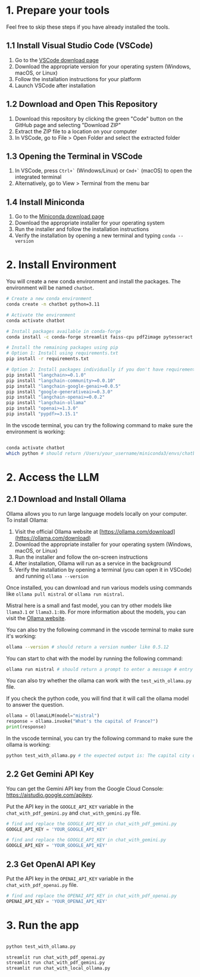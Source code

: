 # 1. Prepare your tools

Feel free to skip these steps if you have already installed the tools.

## 1.1 Install Visual Studio Code (VSCode)

1. Go to the [VSCode download page](https://code.visualstudio.com/download)
2. Download the appropriate version for your operating system (Windows, macOS, or Linux)
3. Follow the installation instructions for your platform
4. Launch VSCode after installation

## 1.2 Download and Open This Repository

1. Download this repository by clicking the green "Code" button on the GitHub page and selecting "Download ZIP"
2. Extract the ZIP file to a location on your computer
3. In VSCode, go to File > Open Folder and select the extracted folder

## 1.3 Opening the Terminal in VSCode

1. In VSCode, press `` Ctrl+` `` (Windows/Linux) or `` Cmd+` `` (macOS) to open the integrated terminal
2. Alternatively, go to View > Terminal from the menu bar

## 1.4 Install Miniconda

1. Go to the [Miniconda download page](https://www.anaconda.com/docs/getting-started/miniconda/install)
2. Download the appropriate installer for your operating system
3. Run the installer and follow the installation instructions
4. Verify the installation by opening a new terminal and typing `conda --version`



# 2. Install Environment 


You will create a new conda environment and install the packages.
The environment will be named `chatbot`.

```bash
# Create a new conda environment
conda create -n chatbot python=3.11

# Activate the environment
conda activate chatbot

# Install packages available in conda-forge
conda install -c conda-forge streamlit faiss-cpu pdf2image pytesseract pillow

# Install the remaining packages using pip
# Option 1: Install using requirements.txt
pip install -r requirements.txt

# Option 2: Install packages individually if you don't have requirements.txt
pip install "langchain>=0.1.0"
pip install "langchain-community>=0.0.10"
pip install "langchain-google-genai>=0.0.5"
pip install "google-generativeai>=0.3.0"
pip install "langchain-openai>=0.0.2"
pip install "langchain-ollama"
pip install "openai>=1.3.0"
pip install "pypdf>=3.15.1"
```

In the vscode terminal, you can try the following command to make sure the environment is working:

```bash

conda activate chatbot
which python # should return /Users/your_username/miniconda3/envs/chatbot/bin/python
```


# 2. Access the LLM

## 2.1 Download and Install Ollama

Ollama allows you to run large language models locally on your computer. To install Ollama:

1. Visit the official Ollama website at [https://ollama.com/download](https://ollama.com/download)
2. Download the appropriate installer for your operating system (Windows, macOS, or Linux)
3. Run the installer and follow the on-screen instructions
4. After installation, Ollama will run as a service in the background
5. Verify the installation by opening a terminal (you can open it in VSCode) and running `ollama --version`

Once installed, you can download and run various models using commands like `ollama pull mistral` or `ollama run mistral`.

Mistral here is a small and fast model, you can try other models like `llama3.1` or `llama3.1:8b`. For more information about the models, you can visit the [Ollama website](https://ollama.com/models).

You can also try the following command in the vscode terminal to make sure it's working:

```bash
ollama --version # should return a version number like 0.5.12
```

You can start to chat with the model by running the following command:

```bash
ollama run mistral # should return a prompt to enter a message # entry /bye to exit
```

You can also try whether the ollama can work with the `test_with_ollama.py` file.

If you check the python code, you will find that it will call the ollama model to answer the question.
```python
ollama = OllamaLLM(model="mistral")
response = ollama.invoke("What's the capital of France?")
print(response)
```

In the vscode terminal, you can try the following command to make sure the ollama is working:

```bash
python test_with_ollama.py # the expected output is: The capital city of France is Paris.
```



## 2.2 Get Gemini API Key 

You can get the Gemini API key from the Google Cloud Console: https://aistudio.google.com/apikey.

Put the API key in the `GOOGLE_API_KEY` variable in the `chat_with_pdf_gemini.py` and  `chat_with_gemini.py` file.

```python
# find and replace the GOOGLE_API_KEY in chat_with_pdf_gemini.py
GOOGLE_API_KEY = 'YOUR_GOOGLE_API_KEY'

# find and replace the GOOGLE_API_KEY in chat_with_gemini.py
GOOGLE_API_KEY = 'YOUR_GOOGLE_API_KEY'
```


## 2.3 Get OpenAI API Key 

Put the API key in the `OPENAI_API_KEY` variable in the `chat_with_pdf_openai.py` file.

```python
# find and replace the OPENAI_API_KEY in chat_with_pdf_openai.py
OPENAI_API_KEY = 'YOUR_OPENAI_API_KEY'
```


# 3. Run the app

```bash

python test_with_ollama.py

streamlit run chat_with_pdf_openai.py
streamlit run chat_with_pdf_gemini.py
streamlit run chat_with_local_ollama.py
```


